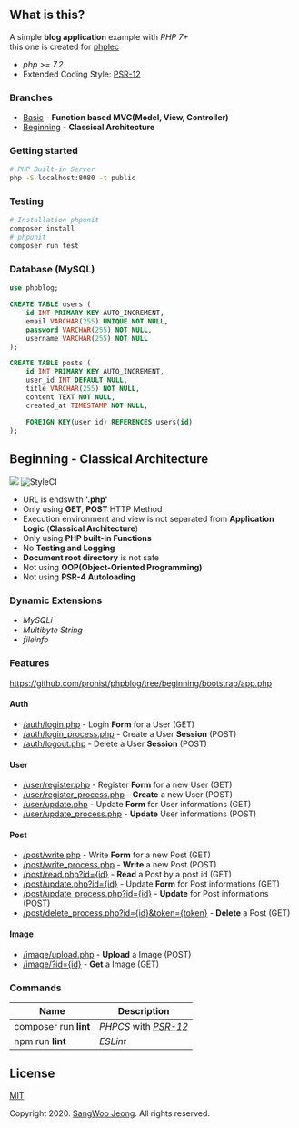 ## What is this?

A simple **blog application** example with *PHP 7+* \
this one is created for [phplec](https://github.com/pronist/phplec)

* *php >= 7.2*
* Extended Coding Style: [PSR-12](https://www.php-fig.org/psr/psr-12/)

### Branches

* [Basic](https://github.com/pronist/phpblog/tree/basic) - **Function based MVC(Model, View, Controller)**
* [Beginning](https://github.com/pronist/phpblog/tree/beginning) - **Classical Architecture**

### Getting started

```bash
# PHP Built-in Server
php -S localhost:8080 -t public
```

### Testing

```bash
# Installation phpunit
composer install
# phpunit
composer run test
```

### Database (MySQL)

```sql
use phpblog;

CREATE TABLE users (
    id INT PRIMARY KEY AUTO_INCREMENT,
    email VARCHAR(255) UNIQUE NOT NULL,
    password VARCHAR(255) NOT NULL,
    username VARCHAR(255) NOT NULL
);

CREATE TABLE posts (
    id INT PRIMARY KEY AUTO_INCREMENT,
    user_id INT DEFAULT NULL,
    title VARCHAR(255) NOT NULL,
    content TEXT NOT NULL,
    created_at TIMESTAMP NOT NULL,

    FOREIGN KEY(user_id) REFERENCES users(id)
);
```

## Beginning - Classical Architecture

<p>
    <img src="https://travis-ci.com/pronist/phpblog.svg?branch=beginning">
    <img src="https://github.styleci.io/repos/231950937/shield?branch=beginning" alt="StyleCI">
</p>

* URL is endswith **'.php'**
* Only using **GET**, **POST** HTTP Method
* Execution environment and view is not separated from **Application Logic** (**Classical Architecture**)
* Only using **PHP built-in Functions**
* No **Testing and Logging**
* **Document root directory** is not safe
* Not using **OOP(Object-Oriented Programming)**
* Not using **PSR-4 Autoloading**

### Dynamic Extensions

* *MySQLi*
* *Multibyte String*
* *fileinfo*

### Features

<https://github.com/pronist/phpblog/tree/beginning/bootstrap/app.php>

#### Auth

* [/auth/login.php](https://github.com/pronist/phpblog/tree/beginning/auth/login.php) - Login **Form** for a User (GET)
* [/auth/login_process.php](https://github.com/pronist/phpblog/tree/beginning/auth/login_process.php) - Create a User **Session** (POST)
* [/auth/logout.php](https://github.com/pronist/phpblog/tree/beginning/auth/logout.php) - Delete a User **Session** (POST)

#### User

* [/user/register.php](https://github.com/pronist/phpblog/tree/beginning/user/register.php) - Register **Form** for a new User (GET)
* [/user/register_process.php](https://github.com/pronist/phpblog/tree/beginning/user/register_process.php) - **Create** a new User (POST)
* [/user/update.php](https://github.com/pronist/phpblog/tree/beginning/user/update.php) - Update **Form** for User informations (GET)
* [/user/update_process.php](https://github.com/pronist/phpblog/tree/beginning/user/update_proess.php) - **Update** User informations (POST)

#### Post

* [/post/write.php](https://github.com/pronist/phpblog/tree/beginning/post/write.php) - Write **Form** for a new Post (GET)
* [/post/write_process.php](https://github.com/pronist/phpblog/tree/beginning/post/write_process.php) - **Write** a new Post (POST)
* [/post/read.php?id={id}](https://github.com/pronist/phpblog/tree/beginning/post/read.php) - **Read** a Post by a post id (GET)
* [/post/update.php?id={id}](https://github.com/pronist/phpblog/tree/beginning/post/update.php) - Update **Form** for Post informations (GET)
* [/post/update_process.php?id={id}](https://github.com/pronist/phpblog/tree/beginning/post/update_process.php) - **Update** for Post informations (POST)
* [/post/delete_process.php?id={id}&token={token}](https://github.com/pronist/phpblog/tree/beginning/post/delete_process.php) - **Delete** a Post (GET)

#### Image

* [/image/upload.php](https://github.com/pronist/phpblog/tree/beginning/image/upload.php) - **Upload** a Image (POST)
* [/image/?id={id}](https://github.com/pronist/phpblog/tree/beginning/image/index.php) - **Get** a Image (GET)

### Commands

Name|Description|
----|-----------|
composer run **lint**|*PHPCS* with *[PSR-12](https://www.php-fig.org/psr/psr-12/)*
npm run **lint**|*ESLint*

## License

[MIT](https://github.com/pronist/phpblog/blob/beginning/LICENSE)

Copyright 2020. [SangWoo Jeong](https://github.com/pronist). All rights reserved.

